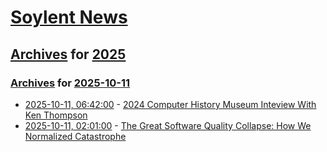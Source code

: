 # [Soylent News](../../../README.md)

## [Archives](../../index.md) for [2025](../index.md)

### [Archives](../../index.md) for [2025-10-11](index.md)

* [2025-10-11, 06:42:00](https://soylentnews.org/article.pl?sid=25/10/10/113245&from=rss) - [2024 Computer History Museum Inteview With Ken Thompson](https://soylentnews.org/article.pl?sid=25/10/10/113245&from=rss)
* [2025-10-11, 02:01:00](https://soylentnews.org/article.pl?sid=25/10/10/110237&from=rss) - [The Great Software Quality Collapse: How We Normalized Catastrophe](https://soylentnews.org/article.pl?sid=25/10/10/110237&from=rss)

